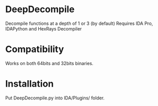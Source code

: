 # DeepDecompile
Decompile functions at a depth of 1 or 3 (by default)
Requires IDA Pro, IDAPython and HexRays Decompiler

# Compatibility
Works on both 64bits and 32bits binaries.

# Installation
Put DeepDecompile.py into IDA/Plugins/ folder.

